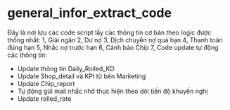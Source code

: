 # general_infor_extract_code

Đây là nơi lưu các code script lấy các thông tin cơ bản theo logic được thống nhất:
1, Giải ngân
2, Dư nợ
3, Dịch chuyển nợ quá hạn
4, Thanh toán đúng hạn
5, Nhắc nợ trước hạn
6, Cảnh báo Chip
7, Code update tự động các thông tin:
+ Update thông tin Daily_Rolled_KD
+ Update Shop_detail và KPI từ bên Marketing
+ Update Chip_report
+ Tự động gửi mail nhắc nhở thực hiện theo dõi tiến độ khuyến nghị
+ Update rolled_rate
